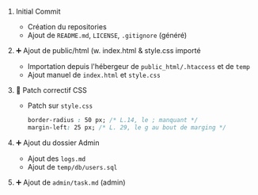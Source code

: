 1. Initial Commit

    - Création du repositories
    - Ajout de `README.md`, `LICENSE`, `.gitignore` (généré)

2. :heavy_plus_sign: Ajout de public/html (w. index.html & style.css importé

    - Importation depuis l'hébergeur de `public_html/.htaccess` et de `temp`
    - Ajout manuel de `index.html` et `style.css`

3. :large_orange_diamond: Patch correctif CSS

    - Patch sur `style.css` 
        ```css
        border-radius : 50 px; /* L.14, le ; manquant */
        margin-left: 25 px; /* L. 29, le g au bout de marging */
        ```

4. :heavy_plus_sign: Ajout du dossier Admin

    - Ajout des `logs.md`
    - Ajout de `temp/db/users.sql`

5. :heavy_plus_sign: Ajout de `admin/task.md` (admin)
